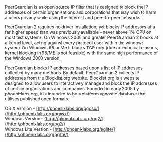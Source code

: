 PeerGuardian is an open source IP filter that is designed to block the IP addresses of certain organizations and corporations that may wish to harm a users privacy while using the Internet and peer-to-peer networks.


PeerGuardian 2 requires no driver installation, yet blocks IP addresses at a far higher speed than was previously available - never above 1% CPU on most test systems. On Windows 2000 and greater PeerGuardian 2 blocks at a kernel level, acting against every protocol used within the windows system. On Windows 98 or Me it blocks TCP only (due to technical reasons, kernel blocking in 98/ME is not feasible) with the same high performance of the Windows 2000 version.


PeerGuardian blocks IP addresses based upon a list of IP addresses collected by many methods. By default, PeerGuardian 2 collects IP addresses from the Blocklist.org website. Blocklist.org is a website designed to allow users to interactively manage and block the IP addresses of certain organisations and companies. Founded in early 2005 by phoenixlabs.org, it is intended to be a platform agnostic database that utilises published open formats.

OS X Version - [http://phoenixlabs.org/pgosx/](/http://phoenixlabs.org/pgosx/)  
Windows Version - [http://phoenixlabs.org/pg2/](/http://phoenixlabs.org/pg2/)  
Windows Lite Version - [http://phoenixlabs.org/pglite/](/http://phoenixlabs.org/pglite/)